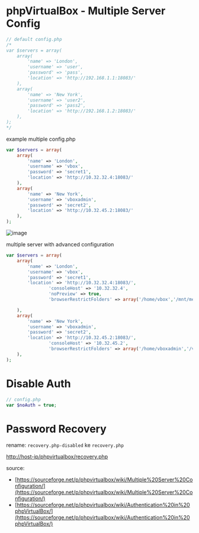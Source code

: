 # phpVirtualBox - Multiple Server Config

```php
// default config.php
/*
var $servers = array(
    array(
        'name' => 'London',
        'username' => 'user',
        'password' => 'pass',
        'location' => 'http://192.168.1.1:18083/'
    ),
    array(
        'name' => 'New York',
        'username' => 'user2',
        'password' => 'pass2',
        'location' => 'http://192.168.1.2:18083/'
    ),
);
*/
```

example multiple config.php

```php
var $servers = array(
    array(
        'name' => 'London',
        'username' => 'vbox',
        'password' => 'secret1',
        'location' => 'http://10.32.32.4:18083/'
    ),
    array(
        'name' => 'New York',
        'username' => 'vboxadmin',
        'password' => 'secret2',
        'location' => 'http://10.32.45.2:18083/'
    ),
);
```

![image](https://sourceforge.net/p/phpvirtualbox/wiki/Multiple%20Server%20Configuration/attachment/phpvbmulti.png)

multiple server with advanced configuration

```php
var $servers = array(
    array(
        'name' => 'London',
        'username' => 'vbox',
        'password' => 'secret1',
        'location' => 'http://10.32.32.4:18083/',
                'consoleHost' => '10.32.32.4',
                'noPreview' => true,
                'browserRestrictFolders' => array('/home/vbox','/mnt/media')

    ),
    array(
        'name' => 'New York',
        'username' => 'vboxadmin',
        'password' => 'secret2',
        'location' => 'http://10.32.45.2:18083/',
                'consoleHost' => '10.32.45.2',
                'browserRestrictFolders' => array('/home/vboxadmin','/var/isos')
    ),
);
```

# Disable Auth

```php
// config.php
var $noAuth = true;
```

# Password Recovery

rename: `recovery.php-disabled` ke `recovery.php`

[http://host-ip/phpvirtualbox/recovery.php](http://host-ip/phpvirtualbox/recovery.php)

source:
- [https://sourceforge.net/p/phpvirtualbox/wiki/Multiple%20Server%20Configuration/](https://sourceforge.net/p/phpvirtualbox/wiki/Multiple%20Server%20Configuration/)
- [https://sourceforge.net/p/phpvirtualbox/wiki/Authentication%20in%20phpVirtualBox/](https://sourceforge.net/p/phpvirtualbox/wiki/Authentication%20in%20phpVirtualBox/)
